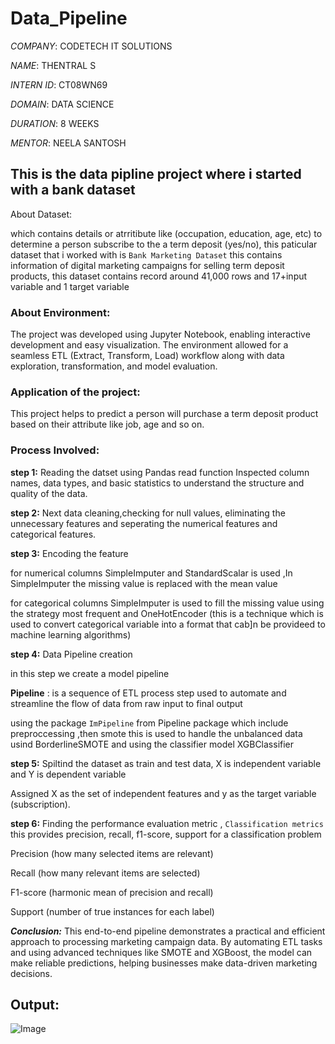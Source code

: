 # Data_Pipeline

*COMPANY*: CODETECH IT SOLUTIONS

*NAME*: THENTRAL S

*INTERN ID*: CT08WN69

*DOMAIN*: DATA SCIENCE

*DURATION*: 8 WEEKS

*MENTOR*: NEELA SANTOSH

## This is the data pipline project where i started with a bank dataset

About Dataset:

which contains details or atrritibute like (occupation, education, age, etc) to determine a person subscribe to the a term deposit (yes/no), this paticular dataset that i worked with is `Bank Marketing Dataset` this contains information of digital marketing campaigns for selling term deposit products, this dataset contains record around 41,000 rows and 17+input variable and 1 target variable

### About Environment:

The project was developed using Jupyter Notebook, enabling interactive development and easy visualization. The environment allowed for a seamless ETL (Extract, Transform, Load) workflow along with data exploration, transformation, and model evaluation.
 
### Application of the project:

This project helps to predict a person will purchase a term deposit product based on their attribute like job, age and so on.

### Process Involved:

**step 1:** Reading the datset using Pandas read function 
Inspected column names, data types, and basic statistics to understand the structure and quality of the data.

**step 2:** Next data cleaning,checking for null values, eliminating the unnecessary features and seperating the numerical features and categorical features.

**step 3:** Encoding the feature 

for numerical columns SimpleImputer and StandardScalar is used ,In SimpleImputer the missing value  is replaced with the mean value

for categorical columns SimpleImputer is used to fill the missing value using the strategy most frequent and OneHotEncoder (this is a technique which is used to convert categorical variable into a format that cab]n be provideed to machine learning algorithms)

**step 4:** Data Pipeline creation


 in this step we create a model pipeline

   **Pipeline** : is a sequence of ETL process step used to automate and streamline the flow of data from raw input to final output


   using the package `ImPipeline` from Pipeline package which include preproccessing ,then smote this is used to handle the unbalanced data usind BorderlineSMOTE and using the classifier model XGBClassifier

**step 5:** Spiltind the dataset as train and test data, X is independent variable and Y is dependent variable

Assigned X as the set of independent features and y as the target variable (subscription).

**step 6:** Finding the performance evaluation metric , `Classification metrics` this provides precision, recall, f1-score, support for a classification problem


Precision (how many selected items are relevant)

Recall (how many relevant items are selected)

F1-score (harmonic mean of precision and recall)

Support (number of true instances for each label)


***Conclusion:***
This end-to-end pipeline demonstrates a practical and efficient approach to processing marketing campaign data. By automating ETL tasks and using advanced techniques like SMOTE and XGBoost, the model can make reliable predictions, helping businesses make data-driven marketing decisions.


## Output:
![Image](https://github.com/user-attachments/assets/f0f05153-76e6-4395-98b9-775606dd4f35)
